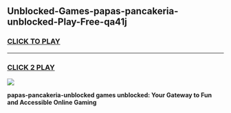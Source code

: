 
## Unblocked-Games-papas-pancakeria-unblocked-Play-Free-qa41j
<h3>
<a href="https://premium76.site?title=papas-pancakeria-unblocked&ref=20M">CLICK TO PLAY</a></h3>
<hr>

<h3>
<a href="https://premium76.site?title=papas-pancakeria-unblocked&ref=20M">CLICK 2 PLAY</a>
  
</h3>

<a href="https://premium76.site?title=papas-pancakeria-unblocked&ref=19M"><img src="https://clearcache.store/games.png"></a>


**papas-pancakeria-unblocked games unblocked: Your Gateway to Fun and Accessible Online Gaming**
